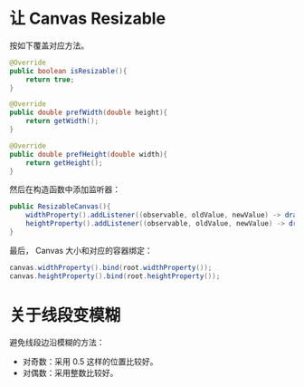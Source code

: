 

# 让 Canvas Resizable

按如下覆盖对应方法。

```java
@Override
public boolean isResizable(){
    return true;
}

@Override
public double prefWidth(double height){
    return getWidth();
}

@Override
public double prefHeight(double width){
    return getHeight();
}
```

然后在构造函数中添加监听器：
```java
public ResizableCanvas(){
    widthProperty().addListener((observable, oldValue, newValue) -> draw());
    heightProperty().addListener((observable, oldValue, newValue) -> draw());
}
```

最后， Canvas 大小和对应的容器绑定：
```java
canvas.widthProperty().bind(root.widthProperty());
canvas.heightProperty().bind(root.heightProperty());
```

# 关于线段变模糊

避免线段边沿模糊的方法：
- 对奇数：采用 0.5 这样的位置比较好。
- 对偶数：采用整数比较好。
